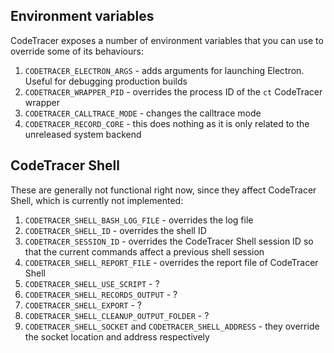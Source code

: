 ## Environment variables

CodeTracer exposes a number of environment variables that you can use to override some of its behaviours:

1. `CODETRACER_ELECTRON_ARGS` - adds arguments for launching Electron. Useful for debugging production builds
1. `CODETRACER_WRAPPER_PID` - overrides the process ID of the `ct` CodeTracer wrapper
1. `CODETRACER_CALLTRACE_MODE` - changes the calltrace mode
1. `CODETRACER_RECORD_CORE` - this does nothing as it is only related to the unreleased system backend

## CodeTracer Shell
These are generally not functional right now, since they affect CodeTracer Shell, which is currently not implemented:

1. `CODETRACER_SHELL_BASH_LOG_FILE` - overrides the log file
1. `CODETRACER_SHELL_ID` - overrides the shell ID
1. `CODETRACER_SESSION_ID` - overrides the CodeTracer Shell session ID so that the current commands affect a previous shell session
1. `CODETRACER_SHELL_REPORT_FILE` - overrides the report file of CodeTracer Shell
1. `CODETRACER_SHELL_USE_SCRIPT` - ?
1. `CODETRACER_SHELL_RECORDS_OUTPUT` - ?
1. `CODETRACER_SHELL_EXPORT` - ?
1. `CODETRACER_SHELL_CLEANUP_OUTPUT_FOLDER` - ?
1. `CODETRACER_SHELL_SOCKET` and `CODETRACER_SHELL_ADDRESS` - they override the socket location and address respectively

